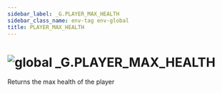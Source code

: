 ```yaml
---
sidebar_label: _G.PLAYER_MAX_HEALTH
sidebar_class_name: env-tag env-global
title: PLAYER_MAX_HEALTH
---
```


# <img src='/img/wiki/global.png' alt='global' classname='env-tag' /> **_G**.PLAYER_MAX_HEALTH
Returns the max health of the player<br/>
